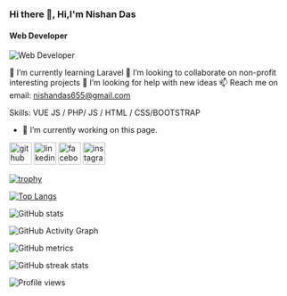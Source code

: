 ### Hi there 👋, Hi,I'm Nishan Das
#### Web Developer
![Web Developer](https://www.linkpicture.com/q/Untitled-design_53.png)

🌱 I’m currently learning Laravel
👯 I’m looking to collaborate on non-profit interesting projects
🤔 I’m looking for help with new ideas
📫 Reach me on email: nishandas655@gmail.com

Skills: VUE JS / PHP/ JS / HTML / CSS/BOOTSTRAP

- 🔭 I’m currently working on this page. 


[<img src='https://cdn.jsdelivr.net/npm/simple-icons@3.0.1/icons/github.svg' alt='github' height='40'>](https://github.com/nishan1314)  [<img src='https://cdn.jsdelivr.net/npm/simple-icons@3.0.1/icons/linkedin.svg' alt='linkedin' height='40'>](https://www.linkedin.com/in/nishan-das-8a1617222/)  [<img src='https://cdn.jsdelivr.net/npm/simple-icons@3.0.1/icons/facebook.svg' alt='facebook' height='40'>](https://www.facebook.com/amitab.nishan14)  [<img src='https://cdn.jsdelivr.net/npm/simple-icons@3.0.1/icons/instagram.svg' alt='instagram' height='40'>](https://www.instagram.com/amitab_nishan/)  

[![trophy](https://github-profile-trophy.vercel.app/?username=nishan1314)](https://github.com/ryo-ma/github-profile-trophy)

[![Top Langs](https://github-readme-stats.vercel.app/api/top-langs/?username=nishan1314)](https://github.com/anuraghazra/github-readme-stats)

![GitHub stats](https://github-readme-stats.vercel.app/api?username=nishan1314&show_icons=true)  

![GitHub Activity Graph](https://activity-graph.herokuapp.com/graph?username=nishan1314)  

![GitHub metrics](https://metrics.lecoq.io/nishan1314)  

![GitHub streak stats](https://github-readme-streak-stats.herokuapp.com/?user=nishan1314)  

![Profile views](https://gpvc.arturio.dev/nishan1314)  
